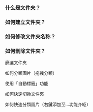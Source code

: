 ### 什么是文件夹？



### 如何建立文件夾？



### 如何修改文件夾名称？



### 如何刪除文件夾？



篩選文件夾

如何分類圖片（拖拽分類）

使用「自動標籤」功能

如何快速切換文件夾

如何快速分類圖片（右鍵添加至...功能介紹）

